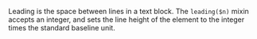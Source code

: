 Leading is the space between lines in a text block. The `leading($n)` mixin accepts an integer, and sets the line height of the element to the integer times the standard baseline unit.
